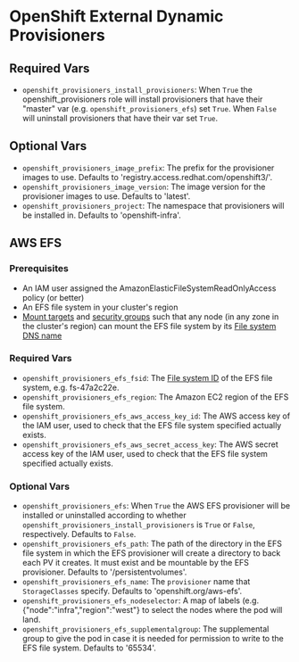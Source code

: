 # OpenShift External Dynamic Provisioners

## Required Vars
* `openshift_provisioners_install_provisioners`: When `True` the openshift_provisioners role will install provisioners that have their "master" var (e.g. `openshift_provisioners_efs`) set `True`. When `False` will uninstall provisioners that have their var set `True`.

## Optional Vars
* `openshift_provisioners_image_prefix`: The prefix for the provisioner images to use. Defaults to 'registry.access.redhat.com/openshift3/'.
* `openshift_provisioners_image_version`: The image version for the provisioner images to use. Defaults to 'latest'.
* `openshift_provisioners_project`: The namespace that provisioners will be installed in. Defaults to 'openshift-infra'.

## AWS EFS

### Prerequisites
* An IAM user assigned the AmazonElasticFileSystemReadOnlyAccess policy (or better)
* An EFS file system in your cluster's region
* [Mount targets](http://docs.aws.amazon.com/efs/latest/ug/accessing-fs.html) and [security groups](http://docs.aws.amazon.com/efs/latest/ug/accessing-fs-create-security-groups.html) such that any node (in any zone in the cluster's region) can mount the EFS file system by its [File system DNS name](http://docs.aws.amazon.com/efs/latest/ug/mounting-fs-mount-cmd-dns-name.html)

### Required Vars
* `openshift_provisioners_efs_fsid`: The [File system ID](http://docs.aws.amazon.com/efs/latest/ug/gs-step-two-create-efs-resources.html) of the EFS file system, e.g. fs-47a2c22e.
* `openshift_provisioners_efs_region`: The Amazon EC2 region of the EFS file system.
* `openshift_provisioners_efs_aws_access_key_id`: The AWS access key of the IAM user, used to check that the EFS file system specified actually exists.
* `openshift_provisioners_efs_aws_secret_access_key`: The AWS secret access key of the IAM user, used to check that the EFS file system specified actually exists.

### Optional Vars
* `openshift_provisioners_efs`: When `True` the AWS EFS provisioner will be installed or uninstalled according to whether `openshift_provisioners_install_provisioners` is `True` or `False`, respectively. Defaults to `False`.
* `openshift_provisioners_efs_path`: The path of the directory in the EFS file system in which the EFS provisioner will create a directory to back each PV it creates. It must exist and be mountable by the EFS provisioner. Defaults to '/persistentvolumes'.
* `openshift_provisioners_efs_name`: The `provisioner` name that `StorageClasses` specify. Defaults to 'openshift.org/aws-efs'.
* `openshift_provisioners_efs_nodeselector`: A map of labels (e.g. {"node":"infra","region":"west"} to select the nodes where the pod will land.
* `openshift_provisioners_efs_supplementalgroup`: The supplemental group to give the pod in case it is needed for permission to write to the EFS file system. Defaults to '65534'.
